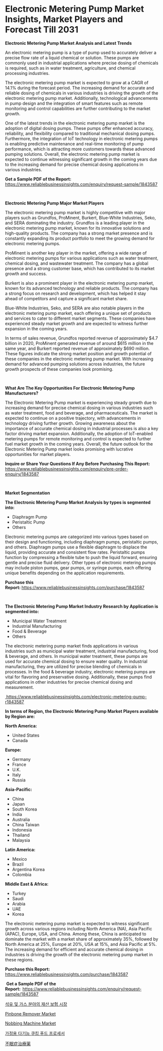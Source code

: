 <p><h1>Electronic Metering Pump Market Insights, Market Players and Forecast Till 2031</h1></p><p><strong>Electronic Metering Pump Market Analysis and Latest Trends</strong></p>
<p><p>An electronic metering pump is a type of pump used to accurately deliver a precise flow rate of a liquid chemical or solution. These pumps are commonly used in industrial applications where precise dosing of chemicals is required, such as in water treatment, agriculture, and chemical processing industries. </p><p>The electronic metering pump market is expected to grow at a CAGR of 14.1% during the forecast period. The increasing demand for accurate and reliable dosing of chemicals in various industries is driving the growth of the electronic metering pump market. Additionally, technological advancements in pump design and the integration of smart features such as remote monitoring and control capabilities are further contributing to the market growth.</p><p>One of the latest trends in the electronic metering pump market is the adoption of digital dosing pumps. These pumps offer enhanced accuracy, reliability, and flexibility compared to traditional mechanical dosing pumps. Furthermore, the integration of IoT technology in electronic metering pumps is enabling predictive maintenance and real-time monitoring of pump performance, which is attracting more customers towards these advanced pumping solutions. Overall, the electronic metering pump market is expected to continue witnessing significant growth in the coming years due to the increasing demand for precise chemical dosing applications in various industries.</p></p>
<p><strong>Get a Sample PDF of the Report:&nbsp;</strong> <a href="https://www.reliablebusinessinsights.com/enquiry/request-sample/1843587">https://www.reliablebusinessinsights.com/enquiry/request-sample/1843587</a></p>
<p>&nbsp;</p>
<p><strong>Electronic Metering Pump Major Market Players</strong></p>
<p><p>The electronic metering pump market is highly competitive with major players such as Grundfos, ProMinent, Burkert, Blue-White Industries, Seko, and SERA dominating the industry. Grundfos is a leading player in the electronic metering pump market, known for its innovative solutions and high-quality products. The company has a strong market presence and is constantly expanding its product portfolio to meet the growing demand for electronic metering pumps.</p><p>ProMinent is another key player in the market, offering a wide range of electronic metering pumps for various applications such as water treatment, chemical dosing, and wastewater treatment. The company has a global presence and a strong customer base, which has contributed to its market growth and success.</p><p>Burkert is also a prominent player in the electronic metering pump market, known for its advanced technology and reliable products. The company has a strong focus on research and development, which has helped it stay ahead of competitors and capture a significant market share.</p><p>Blue-White Industries, Seko, and SERA are also notable players in the electronic metering pump market, each offering a unique set of products and services to cater to different market segments. These companies have experienced steady market growth and are expected to witness further expansion in the coming years.</p><p>In terms of sales revenue, Grundfos reported revenue of approximately $4.7 billion in 2020, ProMinent generated revenue of around $615 million in the same year, and Burkert reported revenue of approximately $690 million. These figures indicate the strong market position and growth potential of these companies in the electronic metering pump market. With increasing demand for advanced pumping solutions across industries, the future growth prospects of these companies look promising.</p></p>
<p>&nbsp;</p>
<p><strong>What Are The Key Opportunities For Electronic Metering Pump Manufacturers?</strong></p>
<p><p>The Electronic Metering Pump market is experiencing steady growth due to increasing demand for precise chemical dosing in various industries such as water treatment, food and beverage, and pharmaceuticals. The market is expected to continue on a positive trajectory, with advancements in technology driving further growth. Growing awareness about the importance of accurate chemical dosing in industrial processes is also a key factor driving market expansion. Additionally, the adoption of IoT-enabled metering pumps for remote monitoring and control is expected to further fuel market growth in the coming years. Overall, the future outlook for the Electronic Metering Pump market looks promising with lucrative opportunities for market players.</p></p>
<p><strong>Inquire or Share Your Questions If Any Before Purchasing This Report:</strong> <a href="https://www.reliablebusinessinsights.com/enquiry/pre-order-enquiry/1843587">https://www.reliablebusinessinsights.com/enquiry/pre-order-enquiry/1843587</a></p>
<p>&nbsp;</p>
<p><strong>Market Segmentation</strong></p>
<p><strong>The Electronic Metering Pump Market Analysis by types is segmented into:</strong></p>
<p><ul><li>Diaphragm Pump</li><li>Peristaltic Pump</li><li>Others</li></ul></p>
<p><p>Electronic metering pumps are categorized into various types based on their design and functioning, including diaphragm pumps, peristaltic pumps, and others. Diaphragm pumps use a flexible diaphragm to displace the liquid, providing accurate and consistent flow rates. Peristaltic pumps function by compressing a flexible tube to push the liquid forward, ensuring gentle and precise fluid delivery. Other types of electronic metering pumps may include piston pumps, gear pumps, or syringe pumps, each offering unique benefits depending on the application requirements.</p></p>
<p><strong>Purchase this Report:&nbsp;</strong><a href="https://www.reliablebusinessinsights.com/purchase/1843587">https://www.reliablebusinessinsights.com/purchase/1843587</a></p>
<p>&nbsp;</p>
<p><strong>The Electronic Metering Pump Market Industry Research by Application is segmented into:</strong></p>
<p><ul><li>Municipal Water Treatment</li><li>Industrial Manufacturing</li><li>Food & Beverage</li><li>Others</li></ul></p>
<p><p>The electronic metering pump market finds applications in various industries such as municipal water treatment, industrial manufacturing, food & beverage, and others. In municipal water treatment, these pumps are used for accurate chemical dosing to ensure water quality. In industrial manufacturing, they are utilized for precise blending of chemicals in processes. In the food & beverage industry, electronic metering pumps are vital for flavoring and preservative dosing. Additionally, these pumps find applications in other industries for precise chemical dosing and measurement.</p></p>
<p><a href="https://www.reliablebusinessinsights.com/electronic-metering-pump-r1843587">&nbsp;https://www.reliablebusinessinsights.com/electronic-metering-pump-r1843587</a></p>
<p><strong>In terms of Region, the Electronic Metering Pump Market Players available by Region are:</strong></p>
<p>
    <p> <strong> North America: </strong>
        <ul>
            <li>United States</li>
            <li>Canada</li>
        </ul>
        </p> 
    <p> <strong> Europe: </strong>
        <ul>
            <li>Germany</li>
            <li>France</li>
            <li>U.K.</li>
            <li>Italy</li>
            <li>Russia</li>
        </ul>
        </p> 
    <p> <strong> Asia-Pacific: </strong>
        <ul>
            <li>China</li>
            <li>Japan</li>
            <li>South Korea</li>
            <li>India</li>
            <li>Australia</li>
            <li>China Taiwan</li>
            <li>Indonesia</li>
            <li>Thailand</li>
            <li>Malaysia</li>
        </ul>
        </p> 
    <p> <strong> Latin America: </strong>
        <ul>
            <li>Mexico</li>
            <li>Brazil</li>
            <li>Argentina Korea</li>
            <li>Colombia</li>
        </ul>
        </p> 
    <p> <strong> Middle East & Africa: </strong>
        <ul>
            <li>Turkey</li>
            <li>Saudi</li>
            <li>Arabia</li>
            <li>UAE</li>
            <li>Korea</li>
        </ul>
    </p>
    </p>
<p><p>The electronic metering pump market is expected to witness significant growth across various regions including North America (NA), Asia Pacific (APAC), Europe, USA, and China. Among these, China is anticipated to dominate the market with a market share of approximately 35%, followed by North America at 25%, Europe at 20%, USA at 15%, and Asia Pacific at 5%. The increasing demand for efficient and accurate chemical dosing in industries is driving the growth of the electronic metering pump market in these regions.</p></p>
<p><strong>Purchase this Report: </strong><a href="https://www.reliablebusinessinsights.com/purchase/1843587">https://www.reliablebusinessinsights.com/purchase/1843587</a></p>
<p>&nbsp;<strong>Get a Sample PDF of the Report:&nbsp;&nbsp;</strong><a href="https://www.reliablebusinessinsights.com/enquiry/request-sample/1843587">https://www.reliablebusinessinsights.com/enquiry/request-sample/1843587</a></p>
<p><strong></strong></p>
<p><p><a href="https://github.com/rustymarie2024/Market-Research-Report-List-1/blob/main/8579286172544.md">석유 및 가스 분야의 재산 보험 시장</a></p><p><a href="https://github.com/vregtldg37/Market-Research-Report-List-1/blob/main/pinbone-remover-market.md">Pinbone Remover Market</a></p><p><a href="https://github.com/syaifulanwaramsyori/Market-Research-Report-List-1/blob/main/nobbing-machine-market.md">Nobbing Machine Market</a></p><p><a href="https://github.com/jimahmed0511/Market-Research-Report-List-1/blob/main/2478397172545.md">가정용 다기능 쿠킹 푸드 프로세서</a></p><p><a href="https://github.com/DanykaKilback/Market-Research-Report-List-1/blob/main/4188088160458.md">不眠症治療薬</a></p></p>